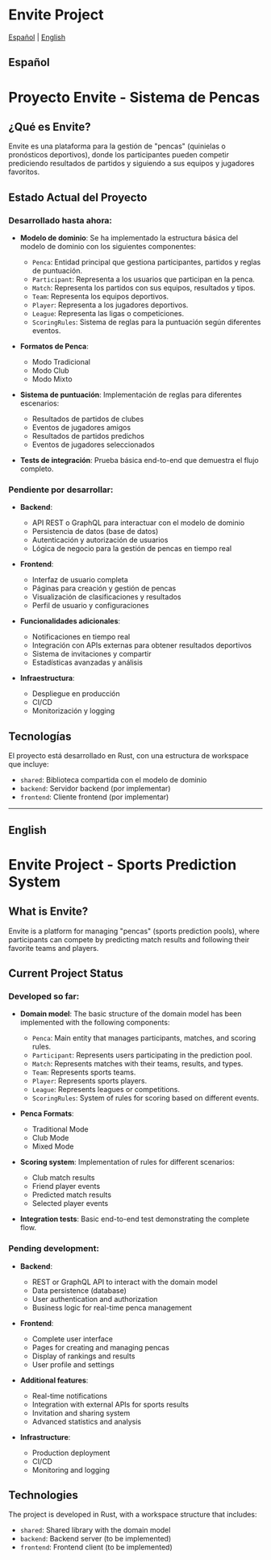 # Envite Project

[Español](#español) | [English](#english)

## Español

# Proyecto Envite - Sistema de Pencas

## ¿Qué es Envite?

Envite es una plataforma para la gestión de "pencas" (quinielas o pronósticos deportivos), donde los participantes pueden competir prediciendo resultados de partidos y siguiendo a sus equipos y jugadores favoritos.

## Estado Actual del Proyecto

### Desarrollado hasta ahora:

- **Modelo de dominio**: Se ha implementado la estructura básica del modelo de dominio con los siguientes componentes:
  - `Penca`: Entidad principal que gestiona participantes, partidos y reglas de puntuación.
  - `Participant`: Representa a los usuarios que participan en la penca.
  - `Match`: Representa los partidos con sus equipos, resultados y tipos.
  - `Team`: Representa los equipos deportivos.
  - `Player`: Representa a los jugadores deportivos.
  - `League`: Representa las ligas o competiciones.
  - `ScoringRules`: Sistema de reglas para la puntuación según diferentes eventos.

- **Formatos de Penca**:
  - Modo Tradicional
  - Modo Club
  - Modo Mixto

- **Sistema de puntuación**: Implementación de reglas para diferentes escenarios:
  - Resultados de partidos de clubes
  - Eventos de jugadores amigos
  - Resultados de partidos predichos
  - Eventos de jugadores seleccionados

- **Tests de integración**: Prueba básica end-to-end que demuestra el flujo completo.

### Pendiente por desarrollar:

- **Backend**:
  - API REST o GraphQL para interactuar con el modelo de dominio
  - Persistencia de datos (base de datos)
  - Autenticación y autorización de usuarios
  - Lógica de negocio para la gestión de pencas en tiempo real

- **Frontend**:
  - Interfaz de usuario completa
  - Páginas para creación y gestión de pencas
  - Visualización de clasificaciones y resultados
  - Perfil de usuario y configuraciones

- **Funcionalidades adicionales**:
  - Notificaciones en tiempo real
  - Integración con APIs externas para obtener resultados deportivos
  - Sistema de invitaciones y compartir
  - Estadísticas avanzadas y análisis

- **Infraestructura**:
  - Despliegue en producción
  - CI/CD
  - Monitorización y logging

## Tecnologías

El proyecto está desarrollado en Rust, con una estructura de workspace que incluye:
- `shared`: Biblioteca compartida con el modelo de dominio
- `backend`: Servidor backend (por implementar)
- `frontend`: Cliente frontend (por implementar)

---

## English

# Envite Project - Sports Prediction System

## What is Envite?

Envite is a platform for managing "pencas" (sports prediction pools), where participants can compete by predicting match results and following their favorite teams and players.

## Current Project Status

### Developed so far:

- **Domain model**: The basic structure of the domain model has been implemented with the following components:
  - `Penca`: Main entity that manages participants, matches, and scoring rules.
  - `Participant`: Represents users participating in the prediction pool.
  - `Match`: Represents matches with their teams, results, and types.
  - `Team`: Represents sports teams.
  - `Player`: Represents sports players.
  - `League`: Represents leagues or competitions.
  - `ScoringRules`: System of rules for scoring based on different events.

- **Penca Formats**:
  - Traditional Mode
  - Club Mode
  - Mixed Mode

- **Scoring system**: Implementation of rules for different scenarios:
  - Club match results
  - Friend player events
  - Predicted match results
  - Selected player events

- **Integration tests**: Basic end-to-end test demonstrating the complete flow.

### Pending development:

- **Backend**:
  - REST or GraphQL API to interact with the domain model
  - Data persistence (database)
  - User authentication and authorization
  - Business logic for real-time penca management

- **Frontend**:
  - Complete user interface
  - Pages for creating and managing pencas
  - Display of rankings and results
  - User profile and settings

- **Additional features**:
  - Real-time notifications
  - Integration with external APIs for sports results
  - Invitation and sharing system
  - Advanced statistics and analysis

- **Infrastructure**:
  - Production deployment
  - CI/CD
  - Monitoring and logging

## Technologies

The project is developed in Rust, with a workspace structure that includes:
- `shared`: Shared library with the domain model
- `backend`: Backend server (to be implemented)
- `frontend`: Frontend client (to be implemented)
